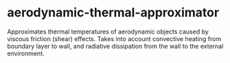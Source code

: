# aerodynamic-thermal-approximator
Approximates thermal temperatures of aerodynamic objects caused by viscous friction (shear) effects. Takes into account convective heating from boundary layer to wall, and radiative dissipation from the wall to the external environment.
